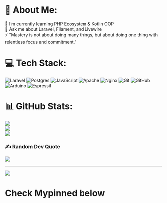 # 💫 About Me:
🌱 I’m currently learning PHP Ecosystem & Kotlin OOP <br>💬 Ask me about Laravel, Filament, and Livewire<br>⚡ "Mastery is not about doing many things, but about doing one thing with relentless focus and commitment."

# 💻 Tech Stack:
![Laravel](https://img.shields.io/badge/laravel-%23FF2D20.svg?style=for-the-badge&logo=laravel&logoColor=white) ![Postgres](https://img.shields.io/badge/postgres-%23316192.svg?style=for-the-badge&logo=postgresql&logoColor=white) ![JavaScript](https://img.shields.io/badge/javascript-%23323330.svg?style=for-the-badge&logo=javascript&logoColor=%23F7DF1E) ![Apache](https://img.shields.io/badge/apache-%23D42029.svg?style=for-the-badge&logo=apache&logoColor=white) ![Nginx](https://img.shields.io/badge/nginx-%23009639.svg?style=for-the-badge&logo=nginx&logoColor=white) ![Git](https://img.shields.io/badge/git-%23F05033.svg?style=for-the-badge&logo=git&logoColor=white) ![GitHub](https://img.shields.io/badge/github-%23121011.svg?style=for-the-badge&logo=github&logoColor=white) ![Arduino](https://img.shields.io/badge/-Arduino-00979D?style=for-the-badge&logo=Arduino&logoColor=white) ![Espressif](https://img.shields.io/badge/espressif-E7352C.svg?style=for-the-badge&logo=espressif&logoColor=white)
# 📊 GitHub Stats:
![](https://github-readme-stats.vercel.app/api?username=zehamless&theme=onedark&hide_border=true&include_all_commits=false&count_private=false)<br/>
![](https://github-readme-streak-stats.herokuapp.com/?user=zehamless&theme=onedark&hide_border=true)<br/>
![](https://github-readme-stats.vercel.app/api/top-langs/?username=zehamless&theme=onedark&hide_border=true&include_all_commits=false&count_private=false&layout=compact)

### ✍️ Random Dev Quote
![](https://quotes-github-readme.vercel.app/api?type=horizontal&theme=radical)

---
[![](https://visitcount.itsvg.in/api?id=zehamless&icon=0&color=0)](https://visitcount.itsvg.in)
# Check Mypinned below
<!-- Proudly created with GPRM ( https://gprm.itsvg.in ) -->

